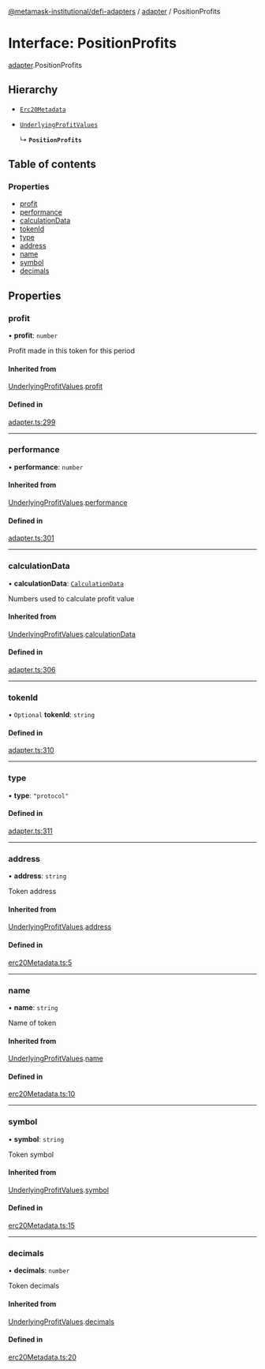 [@metamask-institutional/defi-adapters](../README.md) / [adapter](../modules/adapter.md) / PositionProfits

# Interface: PositionProfits

[adapter](../modules/adapter.md).PositionProfits

## Hierarchy

- [`Erc20Metadata`](../modules/erc20Metadata.md#erc20metadata)

- [`UnderlyingProfitValues`](adapter.UnderlyingProfitValues.md)

  ↳ **`PositionProfits`**

## Table of contents

### Properties

- [profit](adapter.PositionProfits.md#profit)
- [performance](adapter.PositionProfits.md#performance)
- [calculationData](adapter.PositionProfits.md#calculationdata)
- [tokenId](adapter.PositionProfits.md#tokenid)
- [type](adapter.PositionProfits.md#type)
- [address](adapter.PositionProfits.md#address)
- [name](adapter.PositionProfits.md#name)
- [symbol](adapter.PositionProfits.md#symbol)
- [decimals](adapter.PositionProfits.md#decimals)

## Properties

### profit

• **profit**: `number`

Profit made in this token for this period

#### Inherited from

[UnderlyingProfitValues](adapter.UnderlyingProfitValues.md).[profit](adapter.UnderlyingProfitValues.md#profit)

#### Defined in

[adapter.ts:299](https://github.com/consensys-vertical-apps/mmi-defi-adapters/blob/main/src/types/adapter.ts#L299)

___

### performance

• **performance**: `number`

#### Inherited from

[UnderlyingProfitValues](adapter.UnderlyingProfitValues.md).[performance](adapter.UnderlyingProfitValues.md#performance)

#### Defined in

[adapter.ts:301](https://github.com/consensys-vertical-apps/mmi-defi-adapters/blob/main/src/types/adapter.ts#L301)

___

### calculationData

• **calculationData**: [`CalculationData`](adapter.CalculationData.md)

Numbers used to calculate profit value

#### Inherited from

[UnderlyingProfitValues](adapter.UnderlyingProfitValues.md).[calculationData](adapter.UnderlyingProfitValues.md#calculationdata)

#### Defined in

[adapter.ts:306](https://github.com/consensys-vertical-apps/mmi-defi-adapters/blob/main/src/types/adapter.ts#L306)

___

### tokenId

• `Optional` **tokenId**: `string`

#### Defined in

[adapter.ts:310](https://github.com/consensys-vertical-apps/mmi-defi-adapters/blob/main/src/types/adapter.ts#L310)

___

### type

• **type**: ``"protocol"``

#### Defined in

[adapter.ts:311](https://github.com/consensys-vertical-apps/mmi-defi-adapters/blob/main/src/types/adapter.ts#L311)

___

### address

• **address**: `string`

Token address

#### Inherited from

[UnderlyingProfitValues](adapter.UnderlyingProfitValues.md).[address](adapter.UnderlyingProfitValues.md#address)

#### Defined in

[erc20Metadata.ts:5](https://github.com/consensys-vertical-apps/mmi-defi-adapters/blob/main/src/types/erc20Metadata.ts#L5)

___

### name

• **name**: `string`

Name of token

#### Inherited from

[UnderlyingProfitValues](adapter.UnderlyingProfitValues.md).[name](adapter.UnderlyingProfitValues.md#name)

#### Defined in

[erc20Metadata.ts:10](https://github.com/consensys-vertical-apps/mmi-defi-adapters/blob/main/src/types/erc20Metadata.ts#L10)

___

### symbol

• **symbol**: `string`

Token symbol

#### Inherited from

[UnderlyingProfitValues](adapter.UnderlyingProfitValues.md).[symbol](adapter.UnderlyingProfitValues.md#symbol)

#### Defined in

[erc20Metadata.ts:15](https://github.com/consensys-vertical-apps/mmi-defi-adapters/blob/main/src/types/erc20Metadata.ts#L15)

___

### decimals

• **decimals**: `number`

Token decimals

#### Inherited from

[UnderlyingProfitValues](adapter.UnderlyingProfitValues.md).[decimals](adapter.UnderlyingProfitValues.md#decimals)

#### Defined in

[erc20Metadata.ts:20](https://github.com/consensys-vertical-apps/mmi-defi-adapters/blob/main/src/types/erc20Metadata.ts#L20)
